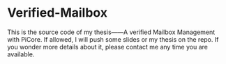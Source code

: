 # Verified-Mailbox

This is the source code of my thesis——A verified Mailbox Management with PiCore. If allowed, I will push some slides or my thesis on the repo. If you wonder more details about it, please contact me any time you are available.
